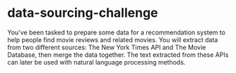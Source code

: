 # data-sourcing-challenge
You've been tasked to prepare some data for a recommendation system to help people find movie reviews and related movies. You will extract data from two different sources: The New York Times API and The Movie Database, then merge the data together. The text extracted from these APIs can later be used with natural language processing methods.
